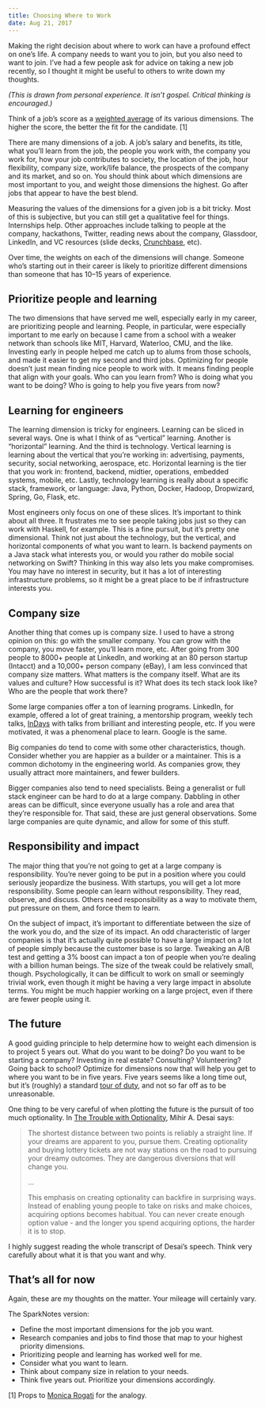 ```yaml
---
title: Choosing Where to Work
date: Aug 21, 2017
---
```


Making the right decision about where to work can have a profound effect on one’s life. A company needs to want you to join, but you also need to want to join. I’ve had a few people ask for advice on taking a new job recently, so I thought it might be useful to others to write down my thoughts.

*(This is drawn from personal experience. It isn’t gospel. Critical thinking is encouraged.)*

Think of a job’s score as a [weighted average](https://en.wikipedia.org/wiki/Weighted_arithmetic_mean) of its various dimensions. The higher the score, the better the fit for the candidate. [1]

There are many dimensions of a job. A job’s salary and benefits, its title, what you’ll learn from the job, the people you work with, the company you work for, how your job contributes to society, the location of the job, hour flexibility, company size, work/life balance, the prospects of the company and its market, and so on. You should think about which dimensions are most important to you, and weight those dimensions the highest. Go after jobs that appear to have the best blend.

Measuring the values of the dimensions for a given job is a bit tricky. Most of this is subjective, but you can still get a qualitative feel for things. Internships help. Other approaches include talking to people at the company, hackathons, Twitter, reading news about the company, Glassdoor, LinkedIn, and VC resources (slide decks, [Crunchbase](https://www.crunchbase.com/), etc).

Over time, the weights on each of the dimensions will change. Someone who’s starting out in their career is likely to prioritize different dimensions than someone that has 10–15 years of experience.

## Prioritize people and learning

The two dimensions that have served me well, especially early in my career, are prioritizing people and learning. People, in particular, were especially important to me early on because I came from a school with a weaker network than schools like MIT, Harvard, Waterloo, CMU, and the like. Investing early in people helped me catch up to alums from those schools, and made it easier to get my second and third jobs. Optimizing for people doesn’t just mean finding nice people to work with. It means finding people that align with your goals. Who can you learn from? Who is doing what you want to be doing? Who is going to help you five years from now?

## Learning for engineers

The learning dimension is tricky for engineers. Learning can be sliced in several ways. One is what I think of as “vertical” learning. Another is “horizontal” learning. And the third is technology. Vertical learning is learning about the vertical that you’re working in: advertising, payments, security, social networking, aerospace, etc. Horizontal learning is the tier that you work in: frontend, backend, midtier, operations, embedded systems, mobile, etc. Lastly, technology learning is really about a specific stack, framework, or language: Java, Python, Docker, Hadoop, Dropwizard, Spring, Go, Flask, etc.

Most engineers only focus on one of these slices. It’s important to think about all three. It frustrates me to see people taking jobs just so they can work with Haskell, for example. This is a fine pursuit, but it’s pretty one dimensional. Think not just about the technology, but the vertical, and horizontal components of what you want to learn. Is backend payments on a Java stack what interests you, or would you rather do mobile social networking on Swift? Thinking in this way also lets you make compromises. You may have no interest in security, but it has a lot of interesting infrastructure problems, so it might be a great place to be if infrastructure interests you.

## Company size

Another thing that comes up is company size. I used to have a strong opinion on this: go with the smaller company. You can grow with the company, you move faster, you’ll learn more, etc. After going from 300 people to 8000+ people at LinkedIn, and working at an 80 person startup (Intacct) and a 10,000+ person company (eBay), I am less convinced that company size matters. What matters is the company itself. What are its values and culture? How successful is it? What does its tech stack look like? Who are the people that work there?

Some large companies offer a ton of learning programs. LinkedIn, for example, offered a lot of great training, a mentorship program, weekly tech talks, [InDays](https://www.youtube.com/results?search_query=inday+linkedin) with talks from brilliant and interesting people, etc. If you were motivated, it was a phenomenal place to learn. Google is the same.

Big companies do tend to come with some other characteristics, though. Consider whether you are happier as a builder or a maintainer. This is a common dichotomy in the engineering world. As companies grow, they usually attract more maintainers, and fewer builders.

Bigger companies also tend to need specialists. Being a generalist or full stack engineer can be hard to do at a large company. Dabbling in other areas can be difficult, since everyone usually has a role and area that they’re responsible for. That said, these are just general observations. Some large companies are quite dynamic, and allow for some of this stuff.

## Responsibility and impact

The major thing that you’re not going to get at a large company is responsibility. You’re never going to be put in a position where you could seriously jeopardize the business. With startups, you will get a lot more responsibility. Some people can learn without responsibility. They read, observe, and discuss. Others need responsibility as a way to motivate them, put pressure on them, and force them to learn.

On the subject of impact, it’s important to differentiate between the size of the work you do, and the size of its impact. An odd characteristic of larger companies is that it’s actually quite possible to have a large impact on a lot of people simply because the customer base is so large. Tweaking an A/B test and getting a 3% boost can impact a ton of people when you’re dealing with a billion human beings. The size of the tweak could be relatively small, though. Psychologically, it can be difficult to work on small or seemingly trivial work, even though it might be having a very large impact in absolute terms. You might be much happier working on a large project, even if there are fewer people using it.

## The future

A good guiding principle to help determine how to weight each dimension is to project 5 years out. What do you want to be doing? Do you want to be starting a company? Investing in real estate? Consulting? Volunteering? Going back to school? Optimize for dimensions now that will help you get to where you want to be in five years. Five years seems like a long time out, but it’s (roughly) a standard [tour of duty](https://hbr.org/2013/06/tours-of-duty-the-new-employer-employee-compact), and not so far off as to be unreasonable.

One thing to be very careful of when plotting the future is the pursuit of too much optionality. In [The Trouble with Optionality](http://www.thecrimson.com/article/2017/5/25/desai-commencement-ed/), Mihir A. Desai says:

> The shortest distance between two points is reliably a straight line. If your dreams are apparent to you, pursue them. Creating optionality and buying lottery tickets are not way stations on the road to pursuing your dreamy outcomes. They are dangerous diversions that will change you.  
>  
> ...  
>  
> This emphasis on creating optionality can backfire in surprising ways. Instead of enabling young people to take on risks and make choices, acquiring options becomes habitual. You can never create enough option value - and the longer you spend acquiring options, the harder it is to stop.

I highly suggest reading the whole transcript of Desai’s speech. Think very carefully about what it is that you want and why.

## That’s all for now

Again, these are my thoughts on the matter. Your mileage will certainly vary.

The SparkNotes version:

* Define the most important dimensions for the job you want.
* Research companies and jobs to find those that map to your highest priority dimensions.
* Prioritizing people and learning has worked well for me.
* Consider what you want to learn.
* Think about company size in relation to your needs.
* Think five years out. Prioritize your dimensions accordingly.

[1] Props to [Monica Rogati](https://twitter.com/mrogati) for the analogy.